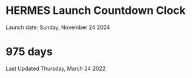 # HERMES Launch Countdown Clock

Launch date: Sunday, November 24 2024
# 975 days

Last Updated Thursday, March 24 2022